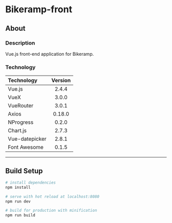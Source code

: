 # Bikeramp-front

## About

### Description

Vue.js front-end application for Bikeramp.

### Technology

|  Technology    | Version |
| :------------- | :-----: |
| Vue.js         |  2.4.4  |
| VueX           |  3.0.0  |
| VueRouter      |  3.0.1  |
| Axios          |  0.18.0 |
| NProgress      |  0.2.0  |
| Chart.js       |  2.7.3  |
| Vue-datepicker |  2.8.1  |
| Font Awesome   |  0.1.5  |

---

## Build Setup

``` bash
# install dependencies
npm install

# serve with hot reload at localhost:8080
npm run dev

# build for production with minification
npm run build
```
